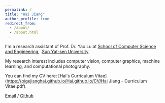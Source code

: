 ```yaml
---
permalink: /
title: "Hai Jiang"
author_profile: true
redirect_from: 
  - /about/
  - /about.html
---
```


I'm a research assistant of Prof. Dr. Yao Lu at [School of Computer Science and Engineering](https://cse.sysu.edu.cn/), .[Sun Yat-sen University](https://www.sysu.edu.cn/) 

My research interest includes computer vision, computer graphics, machine learning, and computational photography.

You can find my CV here: [Hai's Curriculum Vitae](https://pigejianghai.github.io/Hai.github.io/CV/Hai Jiang - Curriculum Vitae.pdf).

[Email](mailto:jiangh14@lzu.edu.cn) / [Github](https://github.com/pigejianghai) 

